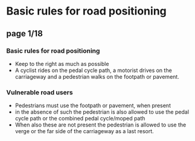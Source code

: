 # Basic rules for road positioning

## **page 1/18**

### Basic rules for road positioning

- Keep to the right as much as possible
- A cyclist rides on the pedal cycle path, a motorist drives on the carriageway and a pedestrian walks on the footpath or pavement.

### Vulnerable road users

- Pedestrians must use the footpath or pavement, when present
- in the absence of such the pedestrian is also allowed to use the pedal cycle path or the combined pedal cycle/moped path
- When also these are not present the pedestrian is allowed to use the verge or the far side of the carriageway as a last resort.



